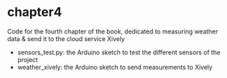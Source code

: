 chapter4
==================

Code for the fourth chapter of the book, dedicated to measuring weather data & send it to the cloud service Xively

- sensors_test.py: the Arduino sketch to test the different sensors of the project
- weather_xively: the Arduino sketch to send measurements to Xively